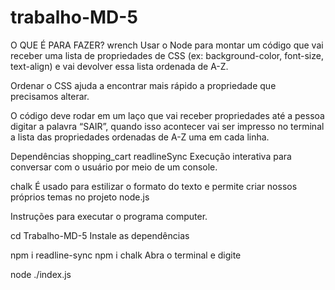 # trabalho-MD-5

O QUE É PARA FAZER? wrench
Usar o Node para montar um código que vai receber uma lista de propriedades de CSS (ex: background-color, font-size, text-align) e vai devolver essa lista ordenada de A-Z.

Ordenar o CSS ajuda a encontrar mais rápido a propriedade que precisamos alterar.

O código deve rodar em um laço que vai receber propriedades até a pessoa digitar a palavra “SAIR”, quando isso acontecer vai ser impresso no terminal a lista das propriedades ordenadas de A-Z uma em cada linha.


Dependências shopping_cart
readlineSync Execução interativa para conversar com o usuário por meio de um console.

chalk É usado para estilizar o formato do texto e permite criar nossos próprios temas no projeto node.js



Instruções para executar o programa computer.



  cd Trabalho-MD-5
Instale as dependências

  npm i readline-sync
  npm i chalk
Abra o terminal e digite

node ./index.js
